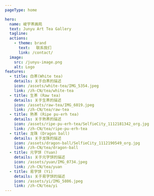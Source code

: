```yaml
---
pageType: home

hero:
  name: 峻宇茶画苑
  text: Junyu Art Tea Gallery
  tagline: 
  actions:
    - theme: brand
      text: 　联系我们
      link: /contact/
  image:
    src: /junyu-image.png
    alt: Logo
features:
  - title: 白茶(White tea)
    details: 关于白茶的描述
    icon: /assets/white-tea/IMG_5354.jpeg
    link: /zh-CN/tea/white-tea
  - title: 生茶 (Raw tea)
    details: 关于生茶的描述
    icon: /assets/raw-tea/IMG_6019.jpeg
    link: /zh-CN/tea/raw-tea
  - title: 熟茶 (Ripe pu-erh tea)
    details: 关于熟茶的描述
    icon: /assets/ripe-pu-erh-tea/SelfieCity_1112181342_org.jpg
    link: /zh-CN/tea/ripe-pu-erh-tea
  - title: 龙珠 (Dragon ball)
    details: 关于龙珠的描述
    icon: /assets/dragon-ball/SelfieCity_1112190549_org.jpg
    link: /zh-CN/tea/dragon-ball
  - title: 元字饼 (Yuan)
    details: 关于元字饼的描述
    icon: /assets/yuan/IMG_0734.jpeg
    link: /zh-CN/tea/yuan
  - title: 易字饼 (Yi)
    details: 关于易字饼的描述
    icon: /assets/yi/IMG_5806.jpeg
    link: /zh-CN/tea/yi
---
```

